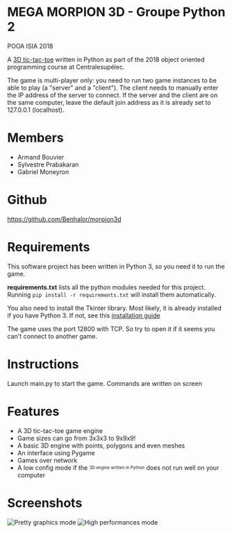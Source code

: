 # MEGA MORPION 3D - Groupe Python 2
POOA ISIA 2018

A [3D tic-tac-toe](https://en.wikipedia.org/wiki/3D_tic-tac-toe) written in Python as part of the 2018 object oriented programming course at Centralesupélec.

The game is multi-player only: you need to run two game instances to be able to play (a "server" and a "client"). The client needs to manually enter the IP address of the server to connect. If the server and the client are on the same computer, leave the default join address as it is already set to 127.0.0.1 (localhost).

# Members
- Armand Bouvier
- Sylvestre Prabakaran
- Gabriel Moneyron

# Github
https://github.com/Benhalor/morpion3d

# Requirements
This software project has been written in Python 3, so you need it to run the game.

**requirements.txt** lists all the python modules needed for this project. Running `pip install -r requirements.txt` will install them automatically.

You also need to install the Tkinter library. Most likely, it is already installed if you have Python 3. If not, see this [installation guide](https://tkdocs.com/tutorial/install.html)

The game uses the port 12800 with TCP. So try to open it if it seems you can't connect to another game.

# Instructions
Launch main.py to start the game.
Commands are written on screen

# Features
- A 3D tic-tac-toe game engine
- Game sizes can go from 3x3x3 to 9x9x9!
- A basic 3D engine with points, polygons and even meshes
- An interface using Pygame
- Games over network
- A low config mode if the <sub><sup> 3D engine written in Python</sup></sub> does not run well on your computer

# Screenshots
![Pretty graphics mode](https://raw.githubusercontent.com/Benhalor/morpion3d/master/Screenshot%20from%202018-11-10%2014-55-33.png)
![High performances mode](https://raw.githubusercontent.com/Benhalor/morpion3d/master/Screenshot%20from%202018-11-10%2014-56-07.png)
